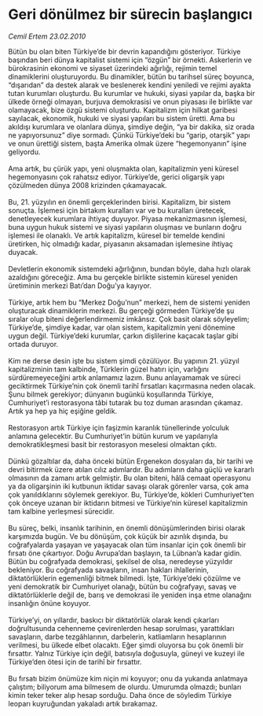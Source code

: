 # Geri dönülmez bir sürecin başlangıcı

*Cemil Ertem 23.02.2010*

<div class="taraf_structure_2col_1zq">
<div class="margen_n">



 <p>Bütün bu olan biten Türkiye’de bir devrin kapandığını gösteriyor. Türkiye başından beri dünya kapitalist sistemi için “özgün” bir örnekti. Askerlerin ve bürokrasinin ekonomi ve siyaset üzerindeki ağırlığı, rejimin temel dinamiklerini oluşturuyordu. Bu dinamikler, bütün bu tarihsel süreç boyunca, “dışarıdan” da destek alarak ve beslenerek kendini yeniledi ve rejimi ayakta tutan kurumları oluşturdu. Bu kurumlar ve hukuki, siyasi yapılar da, başka bir ülkede örneği olmayan, burjuva demokrasisi ve onun piyasası ile birlikte var olamayacak, bize özgü sistemi oluşturdu. Kapitalizm için hilkat garibesi sayılacak, ekonomik, hukuki ve siyasi yapıları bu sistem üretti. Ama bu akıldışı kurumlara ve olanlara dünya, şimdiye değin, “ya bir dakika, siz orada ne yapıyorsunuz” diye sormadı. Çünkü Türkiye’deki bu “garip, otarşik” yapı ve onun ürettiği sistem, başta Amerika olmak üzere “hegemonyanın” işine geliyordu. <br/><br/>Ama artık, bu çürük yapı, yeni oluşmakta olan, kapitalizmin yeni küresel hegemonyasını çok rahatsız ediyor. Türkiye’de, gerici oligarşik yapı çözülmeden dünya 2008 krizinden çıkamayacak. <br/><br/>Bu, 21. yüzyılın en önemli gerçeklerinden birisi. Kapitalizm, bir sistem sonuçta. İşlemesi için birtakım kuralları var ve bu kuralları üretecek, denetleyecek kurumlara ihtiyaç duyuyor. Piyasa mekanizmasının işlemesi, buna uygun hukuk sistemi ve siyasi yapıların oluşması ve bunların doğru işlemesi ile olanaklı. Ve artık kapitalizm, küresel bir temelde kendini üretirken, hiç olmadığı kadar, piyasanın aksamadan işlemesine ihtiyaç duyacak. <br/><br/>Devletlerin ekonomik sistemdeki ağırlığının, bundan böyle, daha hızlı olarak azaldığını göreceğiz. Ama bu gerçekle birlikte sistemin küresel yeniden üretiminin merkezi Batı’dan Doğu’ya kayıyor. <br/><br/>Türkiye, artık hem bu “Merkez Doğu’nun” merkezi, hem de sistemi yeniden oluşturacak dinamiklerin merkezi. Bu gerçeği görmeden Türkiye’de şu sıralar olup biteni değerlendirmemiz imkânsız. Çok basit olarak söyleyelim; Türkiye’de, şimdiye kadar, var olan sistem, kapitalizmin yeni dönemine uygun değil. Türkiye’deki kurumlar, çarkın dişlilerine kaçacak taşlar gibi ortada duruyor. <br/><br/>Kim ne derse desin işte bu sistem şimdi çözülüyor. Bu yapının 21. yüzyıl kapitalizminin tam kalbinde, Türklerin güzel hatırı için, varlığını sürdüremeyeceğini artık anlamamız lazım. Bunu anlayamamak ve süreci geciktirmek Türkiye’nin çok önemli tarihî fırsatları kaçırmasına neden olacak. Şunu bilmek gerekiyor; dünyanın bugünkü koşullarında Türkiye, Cumhuriyet’i restorasyona tâbi tutarak bu toz duman arasından çıkamaz. Artık ya hep ya hiç eşiğine geldik. <br/><br/>Restorasyon artık Türkiye için faşizmin karanlık tünellerinde yolculuk anlamına gelecektir. Bu Cumhuriyet’in bütün kurum ve yapılarıyla demokratikleşmesi basit bir restorasyon meselesi olmaktan çıktı. <br/><br/>Dünkü gözaltılar da, daha önceki bütün Ergenekon dosyaları da, bir tarihi ve devri bitirmek üzere atılan cılız adımlardır. Bu adımların daha güçlü ve kararlı olmasının da zamanı artık gelmiştir. Bu olan biteni, hâlâ cemaat operasyonu ya da oligarşinin iki kutbunun iktidar savaşı olarak görenler varsa, çok ama çok yanıldıklarını söylemek gerekiyor. Bu, Türkiye’de, kökleri Cumhuriyet’ten çok önceye uzanan bir iktidarın bitmesi ve Türkiye’nin küresel kapitalizmin tam kalbine yerleşmesi sürecidir. <br/><br/>Bu süreç, belki, insanlık tarihinin, en önemli dönüşümlerinden birisi olarak karşımızda bugün. Ve bu dönüşüm, çok küçük bir azınlık dışında, bu coğrafyalarda yaşayan ve yaşayacak olan tüm insanlar için çok önemli bir fırsatı öne çıkartıyor. Doğu Avrupa’dan başlayın, ta Lübnan’a kadar gidin. Bütün bu coğrafyada demokrasi, şekilsel de olsa, neredeyse yüzyıldır bekleniyor. Bu coğrafyada savaşların, insan hakları ihlallerinin, diktatörlüklerin egemenliği bitmek bilmedi. İşte, Türkiye’deki çözülme ve yeni demokratik bir Cumhuriyet olanağı, bütün bu coğrafyayı, savaş ve diktatörlüklerle değil de, barış ve demokrasi ile yeniden inşa etme olanağını insanlığın önüne koyuyor. <br/><br/>Türkiye’yi, on yıllardır, baskıcı bir diktatörlük olarak kendi çıkarları doğrultusunda cehenneme çevirenlerden hesap sorulması, yarattıkları savaşların, darbe tezgâhlarının, darbelerin, katliamların hesaplarının verilmesi, bu ülkede elbet olacaktı. Eğer şimdi oluyorsa bu çok önemli bir fırsattır. Yalnız Türkiye için değil, batısıyla doğusuyla, güneyi ve kuzeyi ile Türkiye’den ötesi için de tarihî bir fırsattır. <br/><br/>Bu fırsatı bizim önümüze kim niçin mi koyuyor; onu da yukarıda anlatmaya çalıştım; biliyorum ama bilmesem de olurdu. Umurumda olmazdı; bunları kimin teker teker alıp hesap sorduğu. Daha önce de söyledim Türkiye leoparı kuyruğundan yakaladı artık bırakamaz.</p>
<br/>
<br/>
<br/>



<br/>


<div id="taraf_not">
</div>

</div>


</div>
